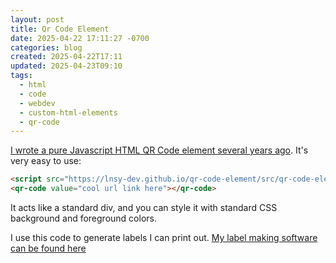 ```yaml
---
layout: post
title: Qr Code Element
date: 2025-04-22 17:11:27 -0700
categories: blog
created: 2025-04-22T17:11
updated: 2025-04-23T09:10
tags:
  - html
  - code
  - webdev
  - custom-html-elements
  - qr-code
---
```

  

[I wrote a pure Javascript HTML QR Code element several years ago](https://lnsy-dev.github.io/qr-code-element/). It's very easy to use: 

```html
<script src="https://lnsy-dev.github.io/qr-code-element/src/qr-code-element.js"></script>
<qr-code value="cool url link here"></qr-code>
```
It acts like a standard div, and you can style it with standard CSS background and foreground colors. 

I use this code to generate labels I can print out. [My label making software can be found here](https://lnsy-dev.github.io/qr-code-element/qr-code-label-generator.html)

<script src="https://lnsy-dev.github.io/qr-code-element/src/qr-code-element.js"></script>
<qr-code value="cool url link here"></qr-code>
